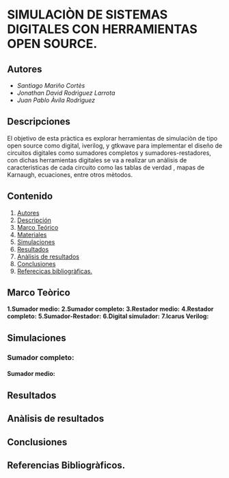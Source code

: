 # SIMULACIÒN DE SISTEMAS DIGITALES CON HERRAMIENTAS OPEN SOURCE.

## Autores
- _Santiago Mariño Cortès_
- _Jonathan David Rodrìguez Larrota_
- _Juan Pablo Àvila Rodrìguez_

## Descripciones

El objetivo de esta pràctica es explorar herramientas de simulaciòn de tipo open source como digital, iverilog, y gtkwave para implementar el diseño de circuitos digitales como sumadores completos y sumadores-restadores, con dichas herramientas digitales se va a realizar un anàlisis de caracterìsticas de cada circuito como las tablas de verdad , mapas de Karnaugh, ecuaciones, entre otros mètodos.

## Contenido
1. [Autores](#autores)
2. [Descripción](#descripción)
3. [Marco Teórico](#marco-teórico)
4. [Materiales](#materiales)
5. [Simulaciones](#simulaciones)
6. [Resultados](#resultados)
7. [Anàlisis de resultados](#Anàlisisderesultados)
9. [Conclusiones](#conclusiones)
10. [Referecicas bibliogràficas.](#Referenciasbibliogràficas)


## Marco Teòrico
**1.Sumador medio:**
**2.Sumador completo:**
**3.Restador medio:**
**4.Restador completo:**
**5.Sumador-Restador:**
**6.Digital simulador:**
**7.Icarus Verilog:**

## Simulaciones
### Sumador completo:
#### Sumador medio:

## Resultados

## Anàlisis de resultados

## Conclusiones

## Referencias Bibliogràficos.
